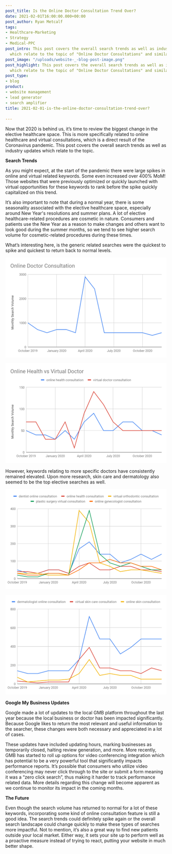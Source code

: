 ```yaml
---
post_title: Is the Online Doctor Consultation Trend Over?
date: 2021-02-01T16:00:00.000+00:00
post_author: Ryan Metcalf
tags:
- Healthcare-Marketing
- Strategy
- Medical-PPC
post_intro: This post covers the overall search trends as well as industry updates
  which relate to the topic of "Online Doctor Consultations" and similar searches.
post_image: "/uploads/website-_-blog-post-image.png"
post_highlight: This post covers the overall search trends as well as industry updates
  which relate to the topic of "Online Doctor Consultations" and similar searches..
post_type:
- blog
product:
- website management
- lead generator
- search amplifier
title: 2021-02-01-is-the-online-doctor-consultation-trend-over?

---
```

Now that 2020 is behind us, it’s time to review the biggest change in the elective healthcare space. This is more specifically related to online healthcare and virtual consultations, which is a direct result of the Coronavirus pandemic. This post covers the overall search trends as well as industry updates which relate to the topic.

**Search Trends**

As you might expect, at the start of the pandemic there were large spikes in online and virtual related keywords. Some even increased over 400% MoM! Those websites that were previously optimized or quickly launched with virtual opportunities for these keywords to rank before the spike quickly capitalized on this trend.

It’s also important to note that during a normal year, there is some seasonality associated with the elective healthcare space, especially around New Year's resolutions and summer plans. A lot of elective healthcare-related procedures are cosmetic in nature. Consumers and patients use the New Year as a reason to make changes and others want to look good during the summer months, so we tend to see higher search volume for cosmetic-related procedures during these times.

What’s interesting here, is the generic related searches were the quickest to spike and quickest to return back to normal levels.

![](/uploads/online-doctor-consultation.png)

![](/uploads/online-health-vs-virtual-doctor.png)

However, keywords relating to more specific doctors have consistently remained elevated. Upon more research, skin care and dermatology also seemed to be the top elective searches as well.

![](/uploads/doctor-specific-searches.png)

![](/uploads/aesthetics-related-searches.png)

**Google My Business Updates**

Google made a lot of updates to the local GMB platform throughout the last year because the local business or doctor has been impacted significantly. Because Google likes to return the most relevant and useful information to the searcher, these changes were both necessary and appreciated in a lot of cases.

These updates have included updating hours, marking businesses as temporarily closed, halting review generation, and more. More recently, GMB has started to roll up options for video conferencing integration which has potential to be a very powerful tool that significantly impacts performance reports. It’s possible that consumers who utilize video conferencing may never click through to the site or submit a form meaning it was a “zero click search”, thus making it harder to track performance related data. More details regarding this change will become apparent as we continue to monitor its impact in the coming months.

**The Future**

Even though the search volume has returned to normal for a lot of these keywords, incorporating some kind of online consultation feature is still a good idea. The search trends could definitely spike again or the overall search landscape could change quickly to make these types of searches more impactful. Not to mention, it’s also a great way to find new patients outside your local market. Either way, it sets your site up to perform well as a proactive measure instead of trying to react, putting your website in much better shape.
